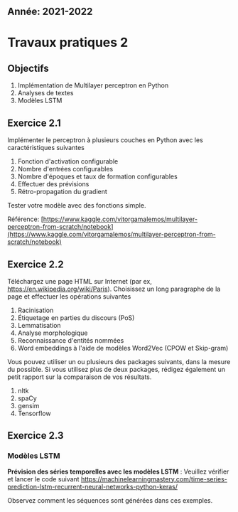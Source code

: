 Année: 2021-2022
----------------

# Travaux pratiques 2

## Objectifs
1. Implémentation de Multilayer perceptron en Python
2. Analyses de textes
3. Modèles LSTM

## Exercice 2.1

Implémenter le perceptron à plusieurs couches en Python avec les caractéristiques suivantes
1. Fonction d'activation configurable
2. Nombre d'entrées configurables 
3. Nombre d'époques et taux de formation configurables
4. Effectuer des prévisions
5. Rétro-propagation du gradient

Tester votre modèle avec des fonctions simple.

Référence: [https://www.kaggle.com/vitorgamalemos/multilayer-perceptron-from-scratch/notebook](https://www.kaggle.com/vitorgamalemos/multilayer-perceptron-from-scratch/notebook)

## Exercice 2.2

Téléchargez une page HTML sur Internet (par ex, <https://en.wikipedia.org/wiki/Paris>).
Choisissez un long paragraphe de la page et effectuer les opérations suivantes

1.  Racinisation
2.  Étiquetage en parties du discours (PoS)
3.  Lemmatisation
4.  Analyse morphologique
5.  Reconnaissance d'entités nommées
6.  Word embeddings à l'aide de modèles Word2Vec (CPOW et Skip-gram)

Vous pouvez utiliser un ou plusieurs des packages suivants, dans la mesure du possible. Si
vous utilisez plus de deux packages, rédigez également un petit rapport sur la comparaison de vos résultats. 

1. nltk
2. spaCy
3. gensim
4. Tensorflow

## Exercice 2.3

### Modèles LSTM

**Prévision des séries temporelles avec les modèles LSTM** : Veuillez vérifier et lancer le code suivant
<https://machinelearningmastery.com/time-series-prediction-lstm-recurrent-neural-networks-python-keras/>

Observez comment les séquences sont générées dans ces exemples.


